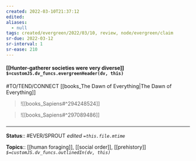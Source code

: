 ```yaml
---
created: 2022-03-10T21:37:12 
edited: 
aliases:
  - null
tags: created/evergreen/2022/03/10, review, node/evergreen/claim
sr-due: 2022-03-12
sr-interval: 1
sr-ease: 210
---
```


#### [[Hunter-gatherer societies were very diverse]] `$=customJS.dv_funcs.evergreenHeader(dv, this)`

#TO/TEND/CONNECT [[books_The Dawn of Everything|The Dawn of Everything]]
> ![[books_Sapiens#^294248524]]

> ![[books_Sapiens#^297089486]]


### <hr class="footnote"/>

**Status**:: #EVER/SPROUT
*edited `=this.file.mtime`*

**Topics**:: [[human foraging]], [[social order]], [[prehistory]]
*`$=customJS.dv_funcs.outlinedIn(dv, this)`*
